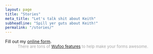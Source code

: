 ```yaml
---
layout: page
title: "Stories"
meta_title: "Let's talk shit about Keith"
subheadline: "Spill yer guts about Keith!"
permalink: "/stories/"
---
```

<div id="wufoo-qyhi5lm0ffe4va">
Fill out my <a href="https://nowucca.wufoo.com/forms/qyhi5lm0ffe4va">online form</a>.
</div>
<div id="wuf-adv" style="font-family:inherit;font-size: small;color:#a7a7a7;text-align:center;display:block;">There are tons of <a href="http://www.wufoo.com/features/">Wufoo features</a> to help make your forms awesome.</div>
<script type="text/javascript">var qyhi5lm0ffe4va;(function(d, t) {
var s = d.createElement(t), options = {
'userName':'nowucca',
'formHash':'qyhi5lm0ffe4va',
'autoResize':true,
'height':'531',
'async':true,
'host':'wufoo.com',
'header':'show',
'ssl':true};
s.src = ('https:' == d.location.protocol ? 'https://' : 'http://') + 'www.wufoo.com/scripts/embed/form.js';
s.onload = s.onreadystatechange = function() {
var rs = this.readyState; if (rs) if (rs != 'complete') if (rs != 'loaded') return;
try { qyhi5lm0ffe4va = new WufooForm();qyhi5lm0ffe4va.initialize(options);qyhi5lm0ffe4va.display(); } catch (e) {}};
var scr = d.getElementsByTagName(t)[0], par = scr.parentNode; par.insertBefore(s, scr);
})(document, 'script');</script>


